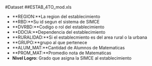 #Dataset
##ESTAB_4TO_mod.xls


* **REGION:**La region del establecimiento
* **RBD:**Su id segun el sistema de SIMCE
* **DVRBD:**Codigo o rol del establecimiento
* **DDCIA:**Dependencia del establecimiento
* **RURALIDAD:**Si el establecmiento es del area rural o la urbana
* **GRUPO:**grupo al que pertenece
* **ALUM_MAT:**Cantidad de Alumnos de Matematicas
* **PROM_MAT:**Promedio nota de Matematicas
* **Nivel Logro:** Grado que asigna la SIMCE al establecimiento
